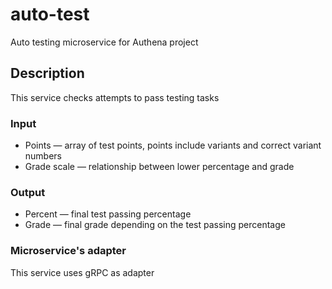 # auto-test
Auto testing microservice for Authena project

## Description
This service checks attempts to pass testing tasks

### Input
* Points — array of test points, points include variants and correct variant numbers
* Grade scale — relationship between lower percentage and grade

### Output
* Percent — final test passing percentage
* Grade — final grade depending on the test passing percentage

### Microservice's adapter
This service uses gRPC as adapter